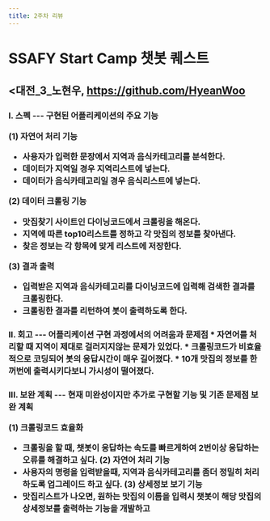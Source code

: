 ```yaml
---
title: 2주차 리뷰
---
```


<h1> SSAFY Start Camp 챗봇 퀘스트
  
  <대전_3_노현우, https://github.com/HyeanWoo
---
<h3> I. 스펙
---
구현된 어플리케이션의 주요 기능

(1) 자연어 처리 기능

  * 사용자가 입력한 문장에서 지역과 음식카테고리를 분석한다.
  * 데이터가 지역일 경우 지역리스트에 넣는다.
  * 데이터가 음식카테고리일 경우 음식리스트에 넣는다.
  
(2) 데이터 크롤링 기능

  * 맛집찾기 사이트인 다이닝코드에서 크롤링을 해온다.
  * 지역에 따른 top10리스트를 정하고 각 맛집의 정보를 찾아낸다.
  * 찾은 정보는 각 항목에 맞게 리스트에 저장한다.
  
(3) 결과 출력

  * 입력받은 지역과 음식카테고리를 다이닝코드에 입력해 검색한 결과를 크롤링한다.
  * 크롤링한 결과를 리턴하여 봇이 출력하도록 한다.
  
<h3> II. 회고
---
어플리케이션 구현 과정에서의 어려움과 문제점
  * 자연어를 처리할 때 지역이 제대로 걸러지지않는 문제가 있었다.
  * 크롤링코드가 비효율적으로 코딩되어 봇의 응답시간이 매우 길어졌다.
  * 10개 맛집의 정보를 한꺼번에 출력시키다보니 가시성이 떨어졌다.
  
<h3> III. 보완 계획
---
현재 미완성이지만 추가로 구현할 기능 및 기존 문제점 보완 계획

(1) 크롤링코드 효율화
  * 크롤링을 할 때, 챗봇이 응답하는 속도를 빠르게하여 2번이상 응답하는 오류를 해결하고 싶다.
(2) 자연어 처리 기능
  * 사용자의 명령을 입력받을때, 지역과 음식카테고리를 좀더 정밀히 처리하도록 업그레이드 하고 싶다.
(3) 상세정보 보기 기능
  * 맛집리스트가 나오면, 원하는 맛집의 이름을 입력시 챗봇이 해당 맛집의 상세정보를 출력하는 기능을 개발하고 
